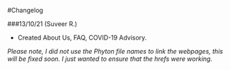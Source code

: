 #Changelog

###13/10/21 (Suveer R.)
* Created About Us, FAQ, COVID-19 Advisory.

_Please note, I did not use the Phyton file names to link the webpages, this will be fixed soon. I just wanted to ensure that the hrefs were working._
